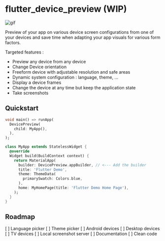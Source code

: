 # flutter_device_preview (WIP)

![gif](https://github.com/aloisdeniel/flutter_device_preview/raw/master/device_preview.gif)

Preview of your app on various device screen configurations from one of your devices and save time when adapting your app visuals for various form factors.

Targeted features :

* Preview any device from any device
* Change Device orientation
* Freeform device with adjustable resolution and safe areas
* Dynamic system configuration : language, theme, ...
* Display a device frames 
* Change the device at any time but keep the application state
* Take screenshots

## Quickstart

```dart
void main() => runApp(
  DevicePreview(
    child: MyApp(),
  ),
);
```


```dart
class MyApp extends StatelessWidget {
  @override
  Widget build(BuildContext context) {
    return MaterialApp(
      builder: DevicePreview.appBuilder, // <--- Add the builder 
      title: 'Flutter Demo',
      theme: ThemeData(
        primarySwatch: Colors.blue,
      ),
      home: MyHomePage(title: 'Flutter Demo Home Page'),
    );
  }
}
```

## Roadmap

[ ] Language picker
[ ] Theme picker
[ ] Android devices
[ ] Desktop devices
[ ] TV devices
[ ] Local screenshot server
[ ] Documentation
[ ] Clean code